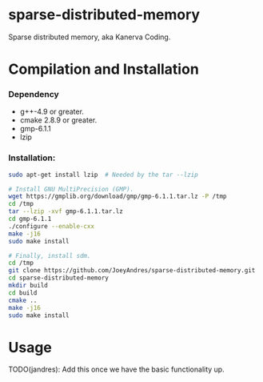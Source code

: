 # sparse-distributed-memory
Sparse distributed memory, aka Kanerva Coding.

# Compilation and Installation

### Dependency
* g++-4.9 or greater.
* cmake 2.8.9 or greater.
* gmp-6.1.1
* lzip

### Installation:
```bash
sudo apt-get install lzip  # Needed by the tar --lzip

# Install GNU MultiPrecision (GMP).
wget https://gmplib.org/download/gmp/gmp-6.1.1.tar.lz -P /tmp
cd /tmp
tar --lzip -xvf gmp-6.1.1.tar.lz
cd gmp-6.1.1
./configure --enable-cxx
make -j16
sudo make install

# Finally, install sdm.
cd /tmp
git clone https://github.com/JoeyAndres/sparse-distributed-memory.git
cd sparse-distributed-memory
mkdir build
cd build
cmake ..
make -j16
sudo make install
```
# Usage
TODO(jandres): Add this once we have the basic functionality up.
